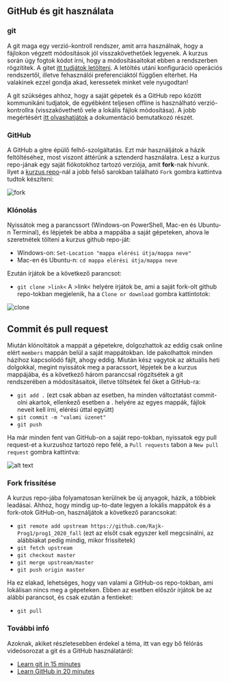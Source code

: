 ## GitHub és git használata

### git
A git maga egy verzió-kontroll rendszer, amit arra használnak, hogy a fájlokon végzett módosítások jól visszakövethetőek legyenek. A kurzus során úgy fogtok kódot írni, hogy a módosításaitokat ebben a rendszerben rögzítitek. A gitet [itt tudjátok letölteni](https://git-scm.com/downloads). A letöltés utáni konfiguráció operációs rendszertől, illetve fehasználói preferenciáktól függően eltérhet. Ha valakinek ezzel gondja akad, keressetek minket vele nyugodtan!

A git szükséges ahhoz, hogy a saját gépetek és a GitHub repo között kommunikáni tudjatok, de egyébként teljesen offline is használható verzió-kontrollra (visszakövethető vele a lokális fájlok módosítása). A jobb megértésért [itt olvashatjátok](https://git-scm.com/book/en/v2/Getting-Started-What-is-Git%3F) a dokumentáció bemutatkozó részét.

### GitHub
A GitHub a gitre épülő felhő-szolgáltatás. Ezt már használjátok a házik feltöltéséhez, most viszont áttérünk a sztenderd használatra. Lesz a kurzus repo-jának egy saját fiókotokhoz tartozó verziója, amit **fork**-nak hívunk. Ilyet a [kurzus repo](https://github.com/Rajk-Prog1/prog1_2020_fall)-nál a jobb felső sarokban található ```Fork``` gombra kattintva tudtok készíteni:

![fork](https://github.com/Rajk-Prog1/prog1_2020_fall/blob/master/materials/others/github_fork.png)

### Klónolás
Nyissátok meg a parancssort (Windows-on PowerShell, Mac-en és Ubuntu-n Terminal), és lépjetek be abba a mappába a saját gépeteken, ahova le szeretnétek tölteni a kurzus github repo-ját:
- Windows-on: ```Set-Location "mappa elérési útja/mappa neve"```
- Mac-en és Ubuntu-n: ```cd mappa elérési útja/mappa neve```

Ezután írjátok be a következő parancsot:
- ```git clone >link<```
A >link< helyére írjátok be, ami a saját fork-olt github repo-tokban megjelenik, ha a ```Clone or download``` gombra kattintotok:

![clone](https://github.com/Rajk-Prog1/prog1_2020_fall/blob/master/materials/others/github_clone.png)

## Commit és pull request
Miután klónoltátok a mappát a gépetekre, dolgozhattok az eddig csak online elért ```members``` mappán belül a saját mappátokban. Ide pakolhattok minden házihoz kapcsolódó fájlt, ahogy eddig. Miután kész vagytok az aktuális heti dolgokkal, megint nyissátok meg a paracssort, lépjetek be a kurzus mappájába, és a következő három paranccsal rögzítsétek a git rendszerében a módosításaitok, illetve töltsétek fel őket a GitHub-ra:
- ```git add .``` (ezt csak abban az esetben, ha minden változtatást commit-olni akartok, ellenkező esetben a . helyére az egyes mappák, fájlok neveit kell írni, elérési úttal együtt)
- ```git commit -m "valami üzenet"```
- ```git push```

Ha már minden fent van GitHub-on a saját repo-tokban, nyissatok egy pull request-et a kurzushoz tartozó repo felé, a ```Pull requests``` tabon a ```New pull request``` gombra kattintva:

![alt text](https://github.com/Rajk-Prog1/prog1_2020_fall/blob/master/materials/others/github_pull.png)

### Fork frissítése
A kurzus repo-jába folyamatosan kerülnek be új anyagok, házik, a többiek leadásai. Ahhoz, hogy mindig up-to-date legyen a lokális mappátok és a fork-otok GitHub-on, használjátok a következő parancsokat:
- ```git remote add upstream https://github.com/Rajk-Prog1/prog1_2020_fall``` (ezt az elsőt csak egyszer kell megcsinálni, az alábbiakat pedig mindig, mikor frissítetek)
- ```git fetch upstream```
- ```git checkout master```
- ```git merge upstream/master```
- ```git push origin master```

Ha ez elakad, lehetséges, hogy van valami a GitHub-os repo-tokban, ami lokálisan nincs meg a gépeteken. Ebben az esetben először írjátok be az alábbi parancsot, és csak ezután a fentieket:
- ```git pull```

### További infó
Azoknak, akiket részletesebben érdekel a téma, itt van egy bő félórás videósorozat a git és a GitHub használatáról: 
- [Learn git in 15 minutes](https://www.youtube.com/watch?v=USjZcfj8yxE)
- [Learn GitHub in 20 minutes](https://www.youtube.com/watch?v=nhNq2kIvi9s)
